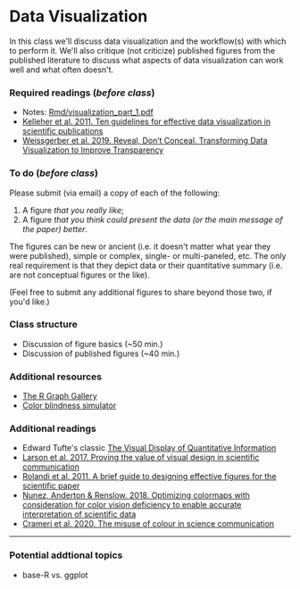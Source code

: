 # Data Visualization
In this class we'll discuss data visualization and the workflow(s) with which to perform it.  We'll also critique (not criticize) published figures from the published literature to discuss what aspects of data visualization can work well and what often doesn't.

### Required readings (_before class_)
- Notes: [Rmd/visualization_part_1.pdf](Rmd/visualization_part_1.pdf)
- [Kelleher et al. 2011. Ten guidelines for effective data visualization in scientific publications](../../readings/pdfs/Kelleher2011.pdf)
- [Weissgerber et al. 2019. Reveal, Don’t Conceal. Transforming Data Visualization to Improve Transparency](../../readings/pdfs/Weissgerber2019.pdf)

### To do (_before class_)
Please submit (via email) a copy of each of the following:
1. A figure _that you really like_;
2. A figure _that you think could present the data (or the main message of the paper) better_.

The figures can be new or ancient (i.e. it doesn't matter what year they were published), simple or complex, single- or multi-paneled, etc.  The only real requirement is that they depict data or their quantitative summary (i.e. are not conceptual figures or the like).

(Feel free to submit any additional figures to share beyond those two, if you'd like.)

### Class structure
- Discussion of figure basics (~50 min.)
- Discussion of published figures (~40 min.)

### Additional resources
- [The R Graph Gallery](https://www.r-graph-gallery.com)
- [Color blindness simulator](https://daltonlens.org/colorblindness-simulator)

### Additional readings
- Edward Tufte's classic [The Visual Display of Quantitative Information](https://www.edwardtufte.com/tufte/books_vdqi)
- [Larson et al. 2017. Proving the value of visual design in scientific communication](../../readings/pdfs/Larson2017.pdf)
- [Rolandi et al. 2011. A brief guide to designing effective figures for the scientific paper](../../readings/pdfs/Rolandi2011.pdf)
- [Nunez, Anderton & Renslow. 2018. Optimizing colormaps with consideration for color vision deficiency to enable accurate interpretation of scientific data](../../readings/Nunez2018.pdf)
- [Crameri et al. 2020. The misuse of colour in science communication](../../readings/pdfs/Crameri2020.pdf)


***
### Potential addtional topics
- base-R vs. ggplot
